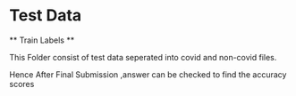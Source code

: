 # Test Data

** Train Labels **

This Folder consist of test data seperated into covid and non-covid files.

Hence After Final Submission ,answer can be checked to find the accuracy scores
